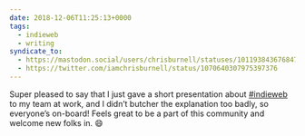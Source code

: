 ```yaml
---
date: 2018-12-06T11:25:13+0000
tags:
  - indieweb
  - writing
syndicate_to:
  - https://mastodon.social/users/chrisburnell/statuses/101193843676847142
  - https://twitter.com/iamchrisburnell/status/1070640307975397376
---
```



Super pleased to say that I just gave a short presentation about <a href="https://twitter.com/hashtag/indieweb" rel="external">#indieweb</a> to my team at work, and I didn’t butcher the explanation too badly, so everyone’s on-board! Feels great to be a part of this community and welcome new folks in. 😄
